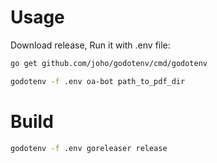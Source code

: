 # Usage

Download release, Run it with .env file:

```bash
go get github.com/joho/godotenv/cmd/godotenv

godotenv -f .env oa-bot path_to_pdf_dir
```

# Build

```bash
godotenv -f .env goreleaser release
```
